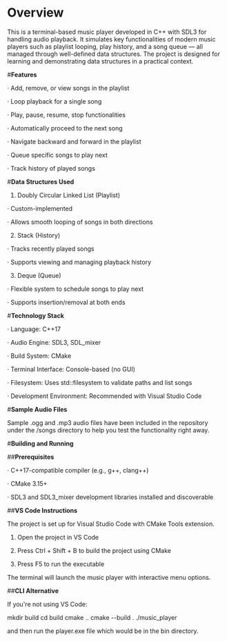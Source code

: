 # Overview

This is a terminal-based music player developed in C++ with SDL3 for handling audio playback. It simulates key functionalities of modern music players such as playlist looping, play history, and a song queue — all managed through well-defined data structures. The project is designed for learning and demonstrating data structures in a practical context.

#**Features**

· Add, remove, or view songs in the playlist

· Loop playback for a single song

· Play, pause, resume, stop functionalities

· Automatically proceed to the next song

· Navigate backward and forward in the playlist

· Queue specific songs to play next

· Track history of played songs

#**Data Structures Used**

1. Doubly Circular Linked List (Playlist)

· Custom-implemented

· Allows smooth looping of songs in both directions

2. Stack (History)

· Tracks recently played songs

· Supports viewing and managing playback history

3. Deque (Queue)

· Flexible system to schedule songs to play next

· Supports insertion/removal at both ends

#**Technology Stack**

· Language: C++17

· Audio Engine: SDL3, SDL_mixer

· Build System: CMake

· Terminal Interface: Console-based (no GUI)

· Filesystem: Uses std::filesystem to validate paths and list songs

· Development Environment: Recommended with Visual Studio Code

#**Sample Audio Files**

Sample .ogg and .mp3 audio files have been included in the repository under the /songs directory to help you test the functionality right away.

#**Building and Running**

##**Prerequisites**

· C++17-compatible compiler (e.g., g++, clang++)

· CMake 3.15+

· SDL3 and SDL3_mixer development libraries installed and discoverable

##**VS Code Instructions**

The project is set up for Visual Studio Code with CMake Tools extension.

1. Open the project in VS Code

2. Press Ctrl + Shift + B to build the project using CMake

3. Press F5 to run the executable

The terminal will launch the music player with interactive menu options.

##**CLI Alternative**

If you're not using VS Code:

mkdir build
cd build
cmake ..
cmake --build .
./music_player

and then run the player.exe file which would be in the bin directory.
